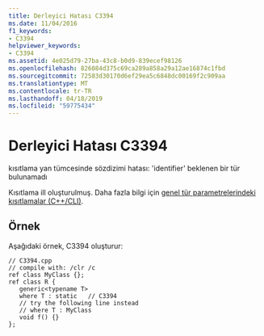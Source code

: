 ```yaml
---
title: Derleyici Hatası C3394
ms.date: 11/04/2016
f1_keywords:
- C3394
helpviewer_keywords:
- C3394
ms.assetid: 4e025d79-27ba-43c8-b0d9-839ecef98126
ms.openlocfilehash: 826084d375c69ca289a858a29a12ae16874c1fbd
ms.sourcegitcommit: 72583d30170d6ef29ea5c6848dc00169f2c909aa
ms.translationtype: MT
ms.contentlocale: tr-TR
ms.lasthandoff: 04/18/2019
ms.locfileid: "59775434"
---
```

# <a name="compiler-error-c3394"></a>Derleyici Hatası C3394

kısıtlama yan tümcesinde sözdizimi hatası: 'identifier' beklenen bir tür bulunamadı

Kısıtlama ill oluşturulmuş.  Daha fazla bilgi için [genel tür parametrelerindeki kısıtlamalar (C++/CLI)](../../extensions/constraints-on-generic-type-parameters-cpp-cli.md).

## <a name="example"></a>Örnek

Aşağıdaki örnek, C3394 oluşturur:

```
// C3394.cpp
// compile with: /clr /c
ref class MyClass {};
ref class R {
   generic<typename T>
   where T : static   // C3394
   // try the following line instead
   // where T : MyClass
   void f() {}
};
```